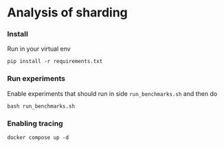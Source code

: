 # Analysis of sharding

### Install

Run in your virtual env

```
pip install -r requirements.txt
```

### Run experiments

Enable experiments that should run in side `run_benchmarks.sh` and then do

```
bash run_benchmarks.sh
```

### Enabling tracing

```
docker compose up -d
```
